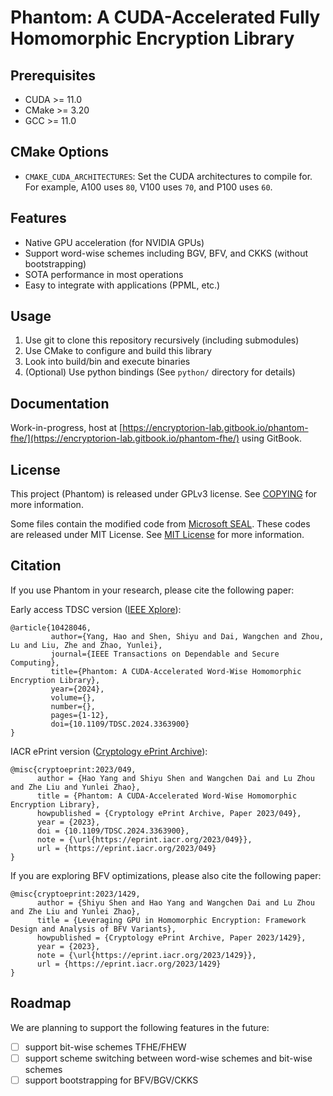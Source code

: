 # Phantom: A CUDA-Accelerated Fully Homomorphic Encryption Library

## Prerequisites

- CUDA >= 11.0
- CMake >= 3.20
- GCC >= 11.0

## CMake Options

- `CMAKE_CUDA_ARCHITECTURES`: Set the CUDA architectures to compile for. For example, A100 uses `80`, V100 uses `70`, and P100 uses `60`.

## Features

- Native GPU acceleration (for NVIDIA GPUs)
- Support word-wise schemes including BGV, BFV, and CKKS (without bootstrapping)
- SOTA performance in most operations
- Easy to integrate with applications (PPML, etc.)

## Usage

1. Use git to clone this repository recursively (including submodules)
2. Use CMake to configure and build this library
3. Look into build/bin and execute binaries
4. (Optional) Use python bindings (See `python/` directory for details)

## Documentation

Work-in-progress, host at [https://encryptorion-lab.gitbook.io/phantom-fhe/](https://encryptorion-lab.gitbook.io/phantom-fhe/) using GitBook.

## License

This project (Phantom) is released under GPLv3 license. See [COPYING](COPYING) for more information.

Some files contain the modified code from [Microsoft SEAL](https://github.com/microsoft/SEAL). These codes are released under MIT License. See [MIT License](MIT_LICENSE) for more information.

## Citation

If you use Phantom in your research, please cite the following paper:

Early access TDSC version ([IEEE Xplore](https://ieeexplore.ieee.org/document/10428046)):

```
@article{10428046,
         author={Yang, Hao and Shen, Shiyu and Dai, Wangchen and Zhou, Lu and Liu, Zhe and Zhao, Yunlei},
         journal={IEEE Transactions on Dependable and Secure Computing}, 
         title={Phantom: A CUDA-Accelerated Word-Wise Homomorphic Encryption Library}, 
         year={2024},
         volume={},
         number={},
         pages={1-12},
         doi={10.1109/TDSC.2024.3363900}
}
```

IACR ePrint version ([Cryptology ePrint Archive](https://ia.cr/2023/049)):

```
@misc{cryptoeprint:2023/049,
      author = {Hao Yang and Shiyu Shen and Wangchen Dai and Lu Zhou and Zhe Liu and Yunlei Zhao},
      title = {Phantom: A CUDA-Accelerated Word-Wise Homomorphic Encryption Library},
      howpublished = {Cryptology ePrint Archive, Paper 2023/049},
      year = {2023},
      doi = {10.1109/TDSC.2024.3363900},
      note = {\url{https://eprint.iacr.org/2023/049}},
      url = {https://eprint.iacr.org/2023/049}
}
```

If you are exploring BFV optimizations, please also cite the following paper:

```
@misc{cryptoeprint:2023/1429,
      author = {Shiyu Shen and Hao Yang and Wangchen Dai and Lu Zhou and Zhe Liu and Yunlei Zhao},
      title = {Leveraging GPU in Homomorphic Encryption: Framework Design and Analysis of BFV Variants},
      howpublished = {Cryptology ePrint Archive, Paper 2023/1429},
      year = {2023},
      note = {\url{https://eprint.iacr.org/2023/1429}},
      url = {https://eprint.iacr.org/2023/1429}
}
```

## Roadmap

We are planning to support the following features in the future:

- [ ] support bit-wise schemes TFHE/FHEW
- [ ] support scheme switching between word-wise schemes and bit-wise schemes
- [ ] support bootstrapping for BFV/BGV/CKKS
